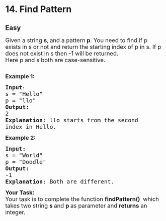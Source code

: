 # 14. Find Pattern
## Easy
<div class="problem-statement">
                <p></p><p><span style="font-size:18px">Given a string <strong>s</strong>,</span> <span style="font-size:18px">and a pattern<strong> p</strong>. You need to find if p exists in s or not and return the starting index of p in s. If p does not exist in s then -1 will be returned.<br>
Here p and s both are case-sensitive.</span></p>

<p><br>
<span style="font-size:18px"><strong>Example 1:</strong></span></p>

<pre><span style="font-size:18px"><strong>Input</strong></span>:
<span style="font-size:18px">s = "Hello"
p = "llo"
<strong>Output:</strong> 
2
<strong>Explanation</strong>: llo starts from the second
index in Hello.
</span></pre>

<p><strong><span style="font-size:18px">Example 2:</span></strong></p>

<pre><span style="font-size:18px"><strong>Input:</strong>
s = "World"
p = "Doodle"
<strong>Output:
</strong>-1
<strong>Explanation</strong>: Both are different.</span>
</pre>

<p><span style="font-size:18px"><strong>Your Task:&nbsp; </strong></span><br>
<span style="font-size:18px">Your task is to complete the function <strong>findPattern()&nbsp;</strong>&nbsp;which takes two string <strong>s&nbsp;</strong>and <strong>p </strong>as parameter and <strong>returns</strong> an integer.</span></p>
 <p></p>
            </div>